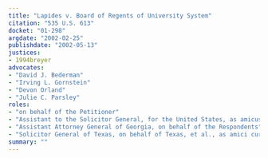 ```yaml
---
title: "Lapides v. Board of Regents of University System"
citation: "535 U.S. 613"
docket: "01-298"
argdate: "2002-02-25"
publishdate: "2002-05-13"
justices:
- 1994breyer
advocates:
- "David J. Bederman"
- "Irving L. Gornstein"
- "Devon Orland"
- "Julie C. Parsley"
roles:
- "on behalf of the Petitioner"
- "Assistant to the Solicitor General, for the United States, as amicus curiae, supporting the Petitioner"
- "Assistant Attorney General of Georgia, on behalf of the Respondents"
- "Solicitor General of Texas, on behalf of Texas, et al., as amici curiae, supporting the Respondents"
summary: ""
---
```


